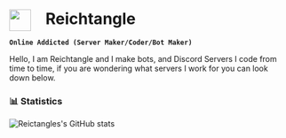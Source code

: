 
#  <img align="left" alt="" width="39px" style="padding-right:10px;" src="https://svgshare.com/i/1Aek.svg"/>&nbsp;  		Reichtangle


**`Online Addicted (Server Maker/Coder/Bot Maker)`**

Hello, I am Reichtangle and I make bots, and Discord Servers I code from time to time, if you are wondering what servers I work for you can look down below. 


### 📊 Statistics

![Reictangles's GitHub stats](https://github-readme-stats.vercel.app/api?username=Reictangle&show_icons=true&theme=gotham)




